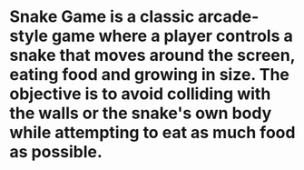 # Snake Game is a classic arcade-style game where a player controls a snake that moves around the screen, eating food and growing in size. The objective is to avoid colliding with the walls or the snake's own body while attempting to eat as much food as possible. 
